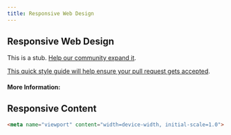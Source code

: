 ```yaml
---
title: Responsive Web Design
---
```

## Responsive Web Design

This is a stub. <a href='https://github.com/freecodecamp/guides/tree/master/src/pages/html/responsive-web-design/index.md' target='_blank' rel='nofollow'>Help our community expand it</a>.

<a href='https://github.com/freecodecamp/guides/blob/master/README.md' target='_blank' rel='nofollow'>This quick style guide will help ensure your pull request gets accepted</a>.

<!-- The article goes here, in GitHub-flavored Markdown. Feel free to add YouTube videos, images, and CodePen/JSBin embeds  -->

#### More Information:
<!-- Please add any articles you think might be helpful to read before writing the article -->

<!-- First Example contribution -->

## Responsive Content

```html
<meta name="viewport" content="width=device-width, initial-scale=1.0">
```
